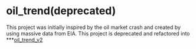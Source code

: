 # oil_trend(deprecated)
This project was initially inspired by the oil market crash and created by using massive data from EIA.
This project is deprecated and refactored into ***[oil_trend_v2](https://github.com/ulyssesyang/oil_trend_v2)

